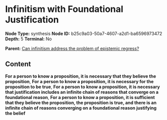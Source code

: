 # Infinitism with Foundational Justification

**Node Type:** synthesis
**Node ID:** b25c9a03-50a7-4607-a2d1-ba6596973472
**Depth:** 5
**Terminal:** No

**Parent:** [Can infinitism address the problem of epistemic regress?](can-infinitism-address-the-problem-of-epistemic-regress-antithesis-6d8a9110-41a9-4c7c-9c9f-a09404446716.md)

## Content

**For a person to know a proposition, it is necessary that they believe the proposition**, **For a person to know a proposition, it is necessary for the proposition to be true**, **For a person to know a proposition, it is necessary that justification includes an infinite chain of reasons that converge on a foundational reason**, **For a person to know a proposition, it is sufficient that they believe the proposition, the proposition is true, and there is an infinite chain of reasons converging on a foundational reason justifying the belief**
